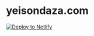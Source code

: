 # yeisondaza.com

<a href="https://app.netlify.com/start/deploy?repository=https://github.com/yeion7/yeisondaza&amp;stack=cms"><img src="https://www.netlify.com/img/deploy/button.svg" alt="Deploy to Netlify"></a>
